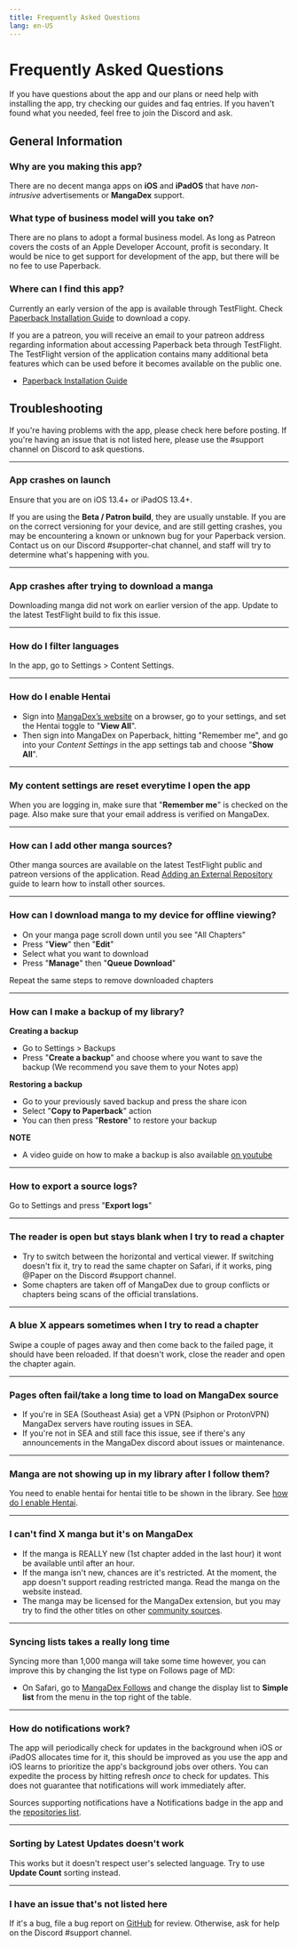 ```yaml
---
title: Frequently Asked Questions
lang: en-US
---
```


# Frequently Asked Questions
If you have questions about the app and our plans or need help with installing the app, try checking our guides and faq entries. If you haven't found what you needed, feel free to join the Discord and ask.

## General Information

### Why are you making this app?
There are no decent manga apps on **iOS** and **iPadOS** that have _non-intrusive_ advertisements or **MangaDex** support.

### What type of business model will you take on?
There are no plans to adopt a formal business model. As long as Patreon covers the costs of an Apple Developer Account, profit is secondary. It would be nice to get support for development of the app, but there will be no fee to use Paperback.

### Where can I find this app?
Currently an early version of the app is available through TestFlight. Check [Paperback Installation Guide](/help/guides/getting-started) to download a copy.

If you are a patreon, you will receive an email to your patreon address regarding information about accessing Paperback beta through TestFlight. The TestFlight version of the application contains many additional beta features which can be used before it becomes available on the public one.

 * [Paperback Installation Guide](/help/guides/getting-started)

## Troubleshooting
If you're having problems with the app, please check here before posting. If you're having an issue that is not listed here, please use the #support channel on Discord to ask questions.

---

### App crashes on launch
Ensure that you are on iOS 13.4+ or iPadOS 13.4+.

If you are using the **Beta / Patron build**, they are usually unstable. If you are on the correct versioning for your device, and are still getting crashes, you may be encountering a known or unknown bug for your Paperback version. Contact us on our Discord #supporter-chat channel, and staff will try to determine what's happening with you.

---

### App crashes after trying to download a manga
Downloading manga did not work on earlier version of the app. Update to the latest TestFlight build to fix this issue.

---

### How do I filter languages
In the app, go to Settings > Content Settings.

---

### How do I enable Hentai
 * Sign into [MangaDex’s website](https://mangadex.org/) on a browser, go to your settings, and set the Hentai toggle to "**View All**".
 * Then sign into MangaDex on Paperback, hitting "Remember me", and go into your *Content Settings* in the app settings tab and choose "**Show All**".

---

### My content settings are reset everytime I open the app
When you are logging in, make sure that "**Remember me**" is checked on the page.
Also make sure that your email address is verified on MangaDex.

---

### How can I add other manga sources?
Other manga sources are available on the latest TestFlight public and patreon versions of the application.
Read [Adding an External Repository](/help/guides/adding-repos/) guide to learn how to install other sources.

---

### How can I download manga to my device for offline viewing?
 * On your manga page scroll down until you see "All Chapters"
 * Press "**View**" then "**Edit**"
 * Select what you want to download
 * Press "**Manage**" then "**Queue Download**"

<PictureDialog title="Download manga" button="GIF" src="/assets/DownloadManga.gif"/>

Repeat the same steps to remove downloaded chapters

---

### How can I make a backup of my library?
**Creating a backup**
 * Go to Settings > Backups
 * Press "**Create a backup**" and choose where you want to save the backup (We recommend you save them to your Notes app)

**Restoring a backup**
 * Go to your previously saved backup and press the share icon
 * Select "**Copy to Paperback**" action
 * You can then press "**Restore**" to restore your backup

**NOTE** 
 * A video guide on how to make a backup is also available [on youtube](https://www.youtube.com/watch?v=5EPN9FORQ1g)

---

### How to export a source logs?
Go to Settings and press "**Export logs**"

---

### The reader is open but stays blank when I try to read a chapter
 * Try to switch between the horizontal and vertical viewer. If switching doesn't fix it, try to read the same chapter on Safari, if it works, ping @Paper on the Discord #support channel.
 * Some chapters are taken off of MangaDex due to group conflicts or chapters being scans of the official translations.

---

### A blue X appears sometimes when I try to read a chapter
Swipe a couple of pages away and then come back to the failed page, it should have been reloaded. If that doesn't work, close the reader and open the chapter again.

---

### Pages often fail/take a long time to load on MangaDex source
 * If you're in SEA (Southeast Asia) get a VPN (Psiphon or ProtonVPN) MangaDex servers have routing issues in SEA.
 * If you're not in SEA and still face this issue, see if there's any announcements in the MangaDex discord about issues or maintenance.

---

### Manga are not showing up in my library after I follow them?
You need to enable hentai for hentai title to be shown in the library. See [how do I enable Hentai](#how-do-i-enable-hentai).

---

### I can't find X manga but it's on MangaDex
 * If the manga is REALLY new (1st chapter added in the last hour) it wont be available until after an hour.
 * If the manga isn't new, chances are it's restricted. At the moment, the app doesn't support reading restricted manga. Read the manga on the website instead.
 * The manga may be licensed for the MangaDex extension, but you may try to find the other titles on other [community sources](/help/guides/adding-repos/#known-repositories).

---

### Syncing lists takes a really long time
Syncing more than 1,000 manga will take some time however, you can improve this by changing the list type on Follows page of MD:

 * On Safari, go to [MangaDex Follows](https://mangadex.org/follows/manga/) and change the display list to **Simple list** from the menu in the top right of the table.

---

### How do notifications work?
The app will periodically check for updates in the background when iOS or iPadOS allocates time for it, this should be improved as you use the app and iOS learns to prioritize the app's background jobs over others. You can expedite the process by hitting refresh *once* to check for updates. This does not guarantee that notifications will work immediately after. 

Sources supporting notifications have a <el-tag type="success" size="mini" effect="dark">Notifications</el-tag> badge in the app and the [repositories list](/help/guides/adding-repos/#known-repositories).
 
---

### Sorting by Latest Updates doesn't work
This works but it doesn't respect user's selected language. Try to use **Update Count** sorting instead.

---

### I have an issue that's not listed here
If it's a bug, file a bug report on [GitHub](https://github.com/Paperback-iOS/app/issues) for review. Otherwise, ask for help on the Discord #support channel.
